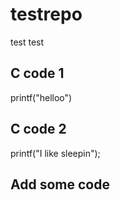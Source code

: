 # testrepo
test test



## C code 1
printf("helloo")


## C code 2
printf("I like sleepin");


## Add some code
